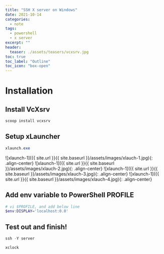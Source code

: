 ```yaml
---
title: "SSH X server on Windows"
date: 2021-10-14
categories:
  - note
tags:
  - powershell
  - x server
excerpt: ""
header:
  teaser: ./assets/teasers/vcxsrv.jpg
toc: true
toc_label: "Outline"
toc_icon: "box-open"
---
```


# Installation
## Install VcXsrv

```powershell
scoop install vcxsrv
```

## Setup xLauncher

```powershell
xlaunch.exe
```

![xlaunch-1]({{ site.url }}{{ site.baseurl }}/assets/images/xlauch-1.jpg){: .align-center}
![xlaunch-1]({{ site.url }}{{ site.baseurl }}/assets/images/xlauch-2.jpg){: .align-center}
![xlaunch-1]({{ site.url }}{{ site.baseurl }}/assets/images/xlauch-3.jpg){: .align-center}
![xlaunch-1]({{ site.url }}{{ site.baseurl }}/assets/images/xlauch-4.jpg){: .align-center}

## Add env variable to PowerShell PROFILE

```powershell
# vi $PROFILE, and add below line
$env:DISPLAY='localhost:0.0'
```

## Test out and finish!

```powershell
ssh -Y server
```

```bash
xclock
```
